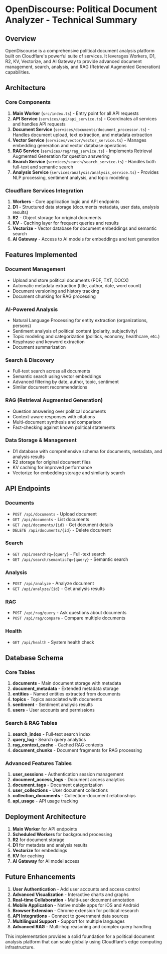 # OpenDiscourse: Political Document Analyzer - Technical Summary

## Overview
OpenDiscourse is a comprehensive political document analysis platform built on Cloudflare's powerful suite of services. It leverages Workers, D1, R2, KV, Vectorize, and AI Gateway to provide advanced document management, search, analysis, and RAG (Retrieval Augmented Generation) capabilities.

## Architecture

### Core Components
1. **Main Worker** (`src/index.ts`) - Entry point for all API requests
2. **API Service** (`services/api/api_service.ts`) - Coordinates all services and handles API requests
3. **Document Service** (`services/documents/document_processor.ts`) - Handles document upload, text extraction, and metadata extraction
4. **Vector Service** (`services/vector/vector_service.ts`) - Manages embedding generation and vector database operations
5. **RAG Service** (`services/rag/rag_service.ts`) - Implements Retrieval Augmented Generation for question answering
6. **Search Service** (`services/search/search_service.ts`) - Handles both full-text and semantic search
7. **Analysis Service** (`services/analysis/analysis_service.ts`) - Provides NLP processing, sentiment analysis, and topic modeling

### Cloudflare Services Integration
1. **Workers** - Core application logic and API endpoints
2. **D1** - Structured data storage (documents metadata, user data, analysis results)
3. **R2** - Object storage for original documents
4. **KV** - Caching layer for frequent queries and results
5. **Vectorize** - Vector database for document embeddings and semantic search
6. **AI Gateway** - Access to AI models for embeddings and text generation

## Features Implemented

### Document Management
- Upload and store political documents (PDF, TXT, DOCX)
- Automatic metadata extraction (title, author, date, word count)
- Document versioning and history tracking
- Document chunking for RAG processing

### AI-Powered Analysis
- Natural Language Processing for entity extraction (organizations, persons)
- Sentiment analysis of political content (polarity, subjectivity)
- Topic modeling and categorization (politics, economy, healthcare, etc.)
- Keyphrase and keyword extraction
- Document summarization

### Search & Discovery
- Full-text search across all documents
- Semantic search using vector embeddings
- Advanced filtering by date, author, topic, sentiment
- Similar document recommendations

### RAG (Retrieval Augmented Generation)
- Question answering over political documents
- Context-aware responses with citations
- Multi-document synthesis and comparison
- Fact-checking against known political statements

### Data Storage & Management
- D1 database with comprehensive schema for documents, metadata, and analysis results
- R2 storage for original document files
- KV caching for improved performance
- Vectorize for embedding storage and similarity search

## API Endpoints

### Documents
- `POST /api/documents` - Upload document
- `GET /api/documents` - List documents
- `GET /api/documents/{id}` - Get document details
- `DELETE /api/documents/{id}` - Delete document

### Search
- `GET /api/search?q={query}` - Full-text search
- `GET /api/search/semantic?q={query}` - Semantic search

### Analysis
- `POST /api/analyze` - Analyze document
- `GET /api/analyze/{id}` - Get analysis results

### RAG
- `POST /api/rag/query` - Ask questions about documents
- `POST /api/rag/compare` - Compare multiple documents

### Health
- `GET /api/health` - System health check

## Database Schema

### Core Tables
1. **documents** - Main document storage with metadata
2. **document_metadata** - Extended metadata storage
3. **entities** - Named entities extracted from documents
4. **topics** - Topics associated with documents
5. **sentiment** - Sentiment analysis results
6. **users** - User accounts and permissions

### Search & RAG Tables
1. **search_index** - Full-text search index
2. **query_log** - Search query analytics
3. **rag_context_cache** - Cached RAG contexts
4. **document_chunks** - Document fragments for RAG processing

### Advanced Features Tables
1. **user_sessions** - Authentication session management
2. **document_access_logs** - Document access analytics
3. **document_tags** - Document categorization
4. **user_collections** - User document collections
5. **collection_documents** - Collection-document relationships
6. **api_usage** - API usage tracking

## Deployment Architecture
1. **Main Worker** for API endpoints
2. **Scheduled Workers** for background processing
3. **R2** for document storage
4. **D1** for metadata and analysis results
5. **Vectorize** for embeddings
6. **KV** for caching
7. **AI Gateway** for AI model access

## Future Enhancements
1. **User Authentication** - Add user accounts and access control
2. **Advanced Visualization** - Interactive charts and graphs
3. **Real-time Collaboration** - Multi-user document annotation
4. **Mobile Application** - Native mobile apps for iOS and Android
5. **Browser Extension** - Chrome extension for political research
6. **API Integrations** - Connect to government data sources
7. **Multilingual Support** - Support for multiple languages
8. **Advanced RAG** - Multi-hop reasoning and complex query handling

This implementation provides a solid foundation for a political document analysis platform that can scale globally using Cloudflare's edge computing infrastructure.
